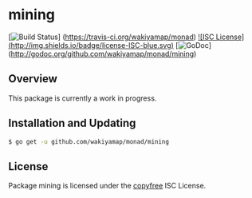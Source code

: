 mining
======

[![Build Status](http://img.shields.io/travis/wakiyamap/monad.svg)]
(https://travis-ci.org/wakiyamap/monad) [![ISC License]
(http://img.shields.io/badge/license-ISC-blue.svg)](http://copyfree.org)
[![GoDoc](https://img.shields.io/badge/godoc-reference-blue.svg)]
(http://godoc.org/github.com/wakiyamap/monad/mining)

## Overview

This package is currently a work in progress.

## Installation and Updating

```bash
$ go get -u github.com/wakiyamap/monad/mining
```

## License

Package mining is licensed under the [copyfree](http://copyfree.org) ISC
License.
